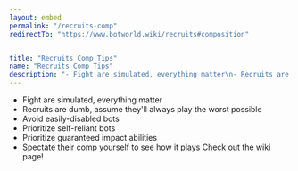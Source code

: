 ```yaml
---
layout: embed
permalink: "/recruits-comp"
redirectTo: "https://www.botworld.wiki/recruits#composition"


title: "Recruits Comp Tips"
name: "Recruits Comp Tips"
description: "- Fight are simulated, everything matter\n- Recruits are dumb, assume they'll always play the worst possible\n- Avoid easily-disabled bots\n- Prioritize self-reliant bots\n- Prioritize guaranteed impact abilities\n- Spectate their comp yourself to see how it plays\nCheck out the wiki page!"
---
```

- Fight are simulated, everything matter
- Recruits are dumb, assume they'll always play the worst possible
- Avoid easily-disabled bots
- Prioritize self-reliant bots
- Prioritize guaranteed impact abilities
- Spectate their comp yourself to see how it plays
Check out the wiki page!
